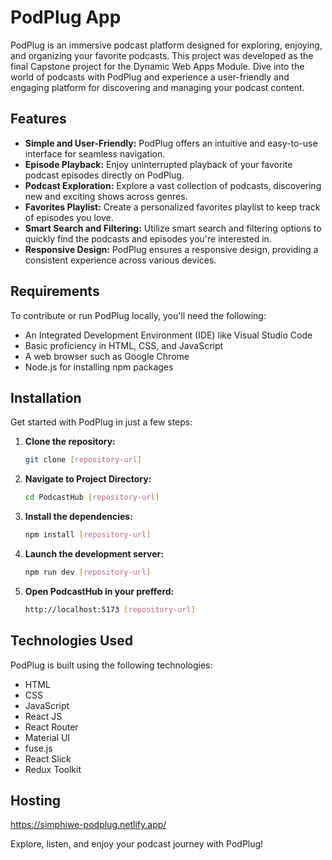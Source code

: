 # PodPlug App

PodPlug is an immersive podcast platform designed for exploring, enjoying, and organizing your favorite podcasts. This project was developed as the final Capstone project for the Dynamic Web Apps Module. Dive into the world of podcasts with PodPlug and experience a user-friendly and engaging platform for discovering and managing your podcast content.

## Features

- **Simple and User-Friendly:** PodPlug offers an intuitive and easy-to-use interface for seamless navigation.
- **Episode Playback:** Enjoy uninterrupted playback of your favorite podcast episodes directly on PodPlug.
- **Podcast Exploration:** Explore a vast collection of podcasts, discovering new and exciting shows across genres.
- **Favorites Playlist:** Create a personalized favorites playlist to keep track of episodes you love.
- **Smart Search and Filtering:** Utilize smart search and filtering options to quickly find the podcasts and episodes you're interested in.
- **Responsive Design:** PodPlug ensures a responsive design, providing a consistent experience across various devices.

## Requirements

To contribute or run PodPlug locally, you'll need the following:

- An Integrated Development Environment (IDE) like Visual Studio Code
- Basic proficiency in HTML, CSS, and JavaScript
- A web browser such as Google Chrome
- Node.js for installing npm packages

## Installation

Get started with PodPlug in just a few steps:

1. **Clone the repository:**

   ```bash
   git clone [repository-url]
2. **Navigate to Project Directory:**

    ```bash
    cd PodcastHub [repository-url]
3. **Install the dependencies:**

    ```bash
    npm install [repository-url]

4. **Launch the development server:**
 
    ```bash
    npm run dev [repository-url]
5. **Open PodcastHub in your prefferd:**
   
    ```bash
    http://localhost:5173 [repository-url]

## Technologies Used

PodPlug is built using the following technologies:

- HTML
- CSS
- JavaScript
- React JS
- React Router
- Material UI
- fuse.js
- React Slick
- Redux Toolkit

## Hosting

https://simphiwe-podplug.netlify.app/

Explore, listen, and enjoy your podcast journey with PodPlug!

